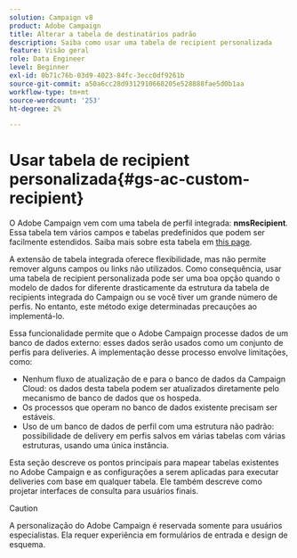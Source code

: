 ```yaml
---
solution: Campaign v8
product: Adobe Campaign
title: Alterar a tabela de destinatários padrão
description: Saiba como usar uma tabela de recipient personalizada
feature: Visão geral
role: Data Engineer
level: Beginner
exl-id: 0b71c76b-03d9-4023-84fc-3ecc0df9261b
source-git-commit: a50a6cc28d9312910668205e528888fae5d0b1aa
workflow-type: tm+mt
source-wordcount: '253'
ht-degree: 2%

---
```


# Usar tabela de recipient personalizada{#gs-ac-custom-recipient}

O Adobe Campaign vem com uma tabela de perfil integrada: **nmsRecipient**. Essa tabela tem vários campos e tabelas predefinidos que podem ser facilmente estendidos. Saiba mais sobre esta tabela em [this page](datamodel.md#ootb-profiles).

A extensão de tabela integrada oferece flexibilidade, mas não permite remover alguns campos ou links não utilizados. Como consequência, usar uma tabela de recipient personalizada pode ser uma boa opção quando o modelo de dados for diferente drasticamente da estrutura da tabela de recipients integrada do Campaign ou se você tiver um grande número de perfis.  No entanto, este método exige determinadas precauções ao implementá-lo.

Essa funcionalidade permite que o Adobe Campaign processe dados de um banco de dados externo: esses dados serão usados como um conjunto de perfis para deliveries. A implementação desse processo envolve limitações, como:

* Nenhum fluxo de atualização de e para o banco de dados da Campaign Cloud: os dados desta tabela podem ser atualizados diretamente pelo mecanismo de banco de dados que os hospeda.
* Os processos que operam no banco de dados existente precisam ser estáveis.
* Uso de um banco de dados de perfil com uma estrutura não padrão: possibilidade de delivery em perfis salvos em várias tabelas com várias estruturas, usando uma única instância.

Esta seção descreve os pontos principais para mapear tabelas existentes no Adobe Campaign e as configurações a serem aplicadas para executar deliveries com base em qualquer tabela. Ele também descreve como projetar interfaces de consulta para usuários finais.

>[!CAUTION]
>
>A personalização do Adobe Campaign é reservada somente para usuários especialistas. Ela requer experiência em formulários de entrada e design de esquema.

